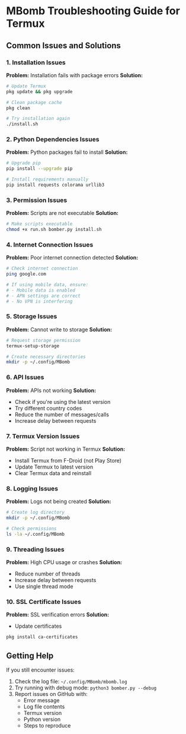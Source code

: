 # MBomb Troubleshooting Guide for Termux

## Common Issues and Solutions

### 1. Installation Issues

**Problem:** Installation fails with package errors
**Solution:**
```bash
# Update Termux
pkg update && pkg upgrade

# Clean package cache
pkg clean

# Try installation again
./install.sh
```

### 2. Python Dependencies Issues

**Problem:** Python packages fail to install
**Solution:**
```bash
# Upgrade pip
pip install --upgrade pip

# Install requirements manually
pip install requests colorama urllib3
```

### 3. Permission Issues

**Problem:** Scripts are not executable
**Solution:**
```bash
# Make scripts executable
chmod +x run.sh bomber.py install.sh
```

### 4. Internet Connection Issues

**Problem:** Poor internet connection detected
**Solution:**
```bash
# Check internet connection
ping google.com

# If using mobile data, ensure:
# - Mobile data is enabled
# - APN settings are correct
# - No VPN is interfering
```

### 5. Storage Issues

**Problem:** Cannot write to storage
**Solution:**
```bash
# Request storage permission
termux-setup-storage

# Create necessary directories
mkdir -p ~/.config/MBomb
```

### 6. API Issues

**Problem:** APIs not working
**Solution:**
- Check if you're using the latest version
- Try different country codes
- Reduce the number of messages/calls
- Increase delay between requests

### 7. Termux Version Issues

**Problem:** Script not working in Termux
**Solution:**
- Install Termux from F-Droid (not Play Store)
- Update Termux to latest version
- Clear Termux data and reinstall

### 8. Logging Issues

**Problem:** Logs not being created
**Solution:**
```bash
# Create log directory
mkdir -p ~/.config/MBomb

# Check permissions
ls -la ~/.config/MBomb
```

### 9. Threading Issues

**Problem:** High CPU usage or crashes
**Solution:**
- Reduce number of threads
- Increase delay between requests
- Use single thread mode

### 10. SSL Certificate Issues

**Problem:** SSL verification errors
**Solution:**
- Update certificates
```bash
pkg install ca-certificates
```

## Getting Help

If you still encounter issues:
1. Check the log file: `~/.config/MBomb/mbomb.log`
2. Try running with debug mode: `python3 bomber.py --debug`
3. Report issues on GitHub with:
   - Error message
   - Log file contents
   - Termux version
   - Python version
   - Steps to reproduce 